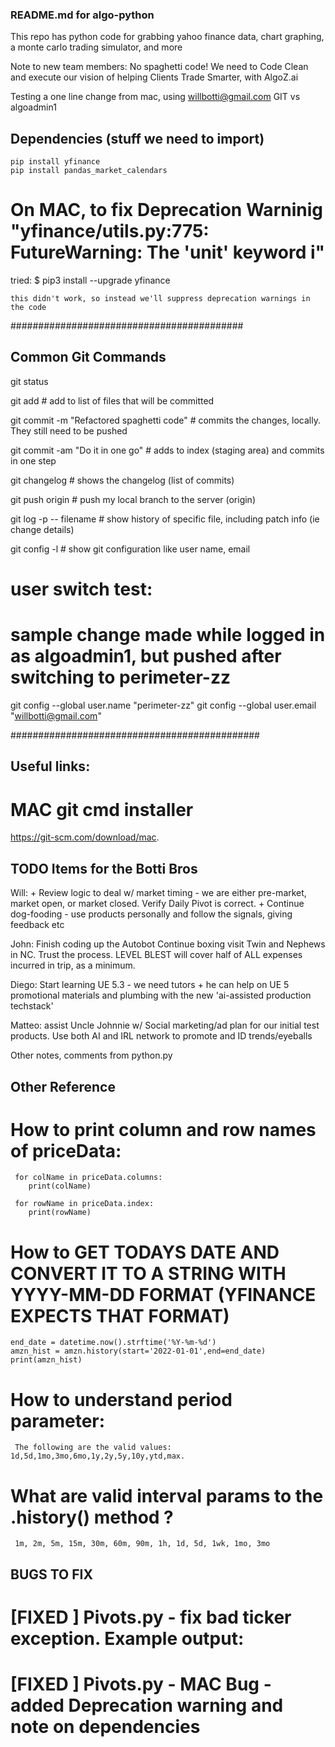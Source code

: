### README.md for algo-python

This repo has python code for grabbing yahoo finance data, chart graphing, a monte carlo trading simulator, and more

Note to new team members: No spaghetti code! We need to Code Clean and execute our vision of helping Clients Trade Smarter, with AlgoZ.ai

Testing a one line change from mac, using willbotti@gmail.com GIT vs algoadmin1

## Dependencies (stuff we need to import)
	pip install yfinance
	pip install pandas_market_calendars

# On MAC, to fix Deprecation Warninig "yfinance/utils.py:775: FutureWarning: The 'unit' keyword i"
  tried: 
    $ pip3 install --upgrade yfinance 

    this didn't work, so instead we'll suppress deprecation warnings in the code

##########################################
## Common Git Commands

git status                                                  

git add <file>																# add to list of files that will be committed 

git commit -m "Refactored spaghetti code"			# commits the changes, locally.  They still need to be pushed

git commit -am "Do it in one go"							# adds to index  (staging area) and commits in one step

git changelog																	# shows the changelog (list of commits)

git push origin <branchname>									# push my local branch <branchname> to the server (origin)

git log -p -- filename												# show history of specific file, including patch info (ie change details)

git config -l																	# show git configuration like user name,  email

# user switch test:
# sample change made while logged in as algoadmin1, but pushed after switching to perimeter-zz
git config --global user.name "perimeter-zz"
git config --global user.email "willbotti@gmail.com"

#############################################

## Useful links: 
# MAC git cmd installer
https://git-scm.com/download/mac.

## TODO Items for the Botti Bros

Will:
	+ Review logic to deal w/ market timing - we are either pre-market, market open, or market closed. Verify Daily Pivot is correct.
	+ Continue dog-fooding  - use products personally and follow the signals, giving feedback etc
	
John:
	Finish coding up the Autobot
	Continue boxing
	visit Twin and Nephews in NC. Trust the process. LEVEL BLEST will cover half of ALL expenses incurred in trip, as a minimum.

Diego: 
	Start learning UE 5.3 - we need tutors + he can help on UE 5 promotional materials and plumbing with the new 'ai-assisted production techstack'

Matteo: 
	assist Uncle Johnnie w/ Social marketing/ad plan for our initial test products.  Use both AI and IRL network to promote and ID trends/eyeballs

Other notes, comments from python.py

## Other Reference
 
  # How to print column and row names of priceData:

	 for colName in priceData.columns:
	    print(colName)

	 for rowName in priceData.index:
	    print(rowName)

  # How to GET TODAYS DATE AND CONVERT IT TO A STRING WITH YYYY-MM-DD FORMAT (YFINANCE EXPECTS THAT FORMAT)

    end_date = datetime.now().strftime('%Y-%m-%d')
    amzn_hist = amzn.history(start='2022-01-01',end=end_date)
    print(amzn_hist)

  # How to understand period parameter:
     The following are the valid values: 1d,5d,1mo,3mo,6mo,1y,2y,5y,10y,ytd,max.

  # What are valid interval params to the .history() method ?  
     1m, 2m, 5m, 15m, 30m, 60m, 90m, 1h, 1d, 5d, 1wk, 1mo, 3mo


## BUGS TO FIX

# [FIXED ] Pivots.py - fix bad ticker exception.  Example output:
# [FIXED ] Pivots.py - MAC Bug - added Deprecation warning and note on dependencies

